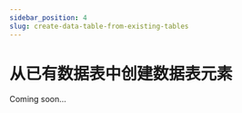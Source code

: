 ```yaml
---
sidebar_position: 4
slug: create-data-table-from-existing-tables
---
```


# 从已有数据表中创建数据表元素

Coming soon...
